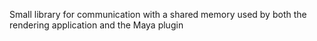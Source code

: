 Small library for communication with a shared memory used by both the rendering application and the Maya plugin

